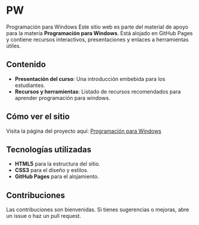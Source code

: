 # PW
Programación para Windows
Este sitio web es parte del material de apoyo para la materia **Programación para Windows**. Está alojado en GitHub Pages y contiene recursos interactivos, presentaciones y enlaces a herramientas útiles.

## Contenido
- **Presentación del curso**: Una introducción embebida para los estudiantes.
- **Recursos y herramientas**: Listado de recursos recomendados para aprender programación para windows.

## Cómo ver el sitio
Visita la página del proyecto aquí: [Programación para Windows](https://ajgutierr3z.github.io/PW/)

## Tecnologías utilizadas
- **HTML5** para la estructura del sitio.
- **CSS3** para el diseño y estilos.
- **GitHub Pages** para el alojamiento.

## Contribuciones
Las contribuciones son bienvenidas. Si tienes sugerencias o mejoras, abre un issue o haz un pull request.
